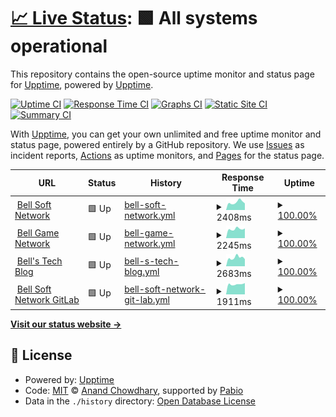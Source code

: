 # [📈 Live Status](https://upptime.github.io/upptime): <!--live status--> **🟩 All systems operational**

This repository contains the open-source uptime monitor and status page for [Upptime](https://upptime.js.org), powered by [Upptime](https://github.com/upptime/upptime).

[![Uptime CI](https://github.com/DragonString/bsn-uptime/workflows/Uptime%20CI/badge.svg)](https://github.com/DragonString/bsn-uptime/actions?query=workflow%3A%22Uptime+CI%22)
[![Response Time CI](https://github.com/DragonString/bsn-uptime/workflows/Response%20Time%20CI/badge.svg)](https://github.com/DragonString/bsn-uptime/actions?query=workflow%3A%22Response+Time+CI%22)
[![Graphs CI](https://github.com/DragonString/bsn-uptime/workflows/Graphs%20CI/badge.svg)](https://github.com/DragonString/bsn-uptime/actions?query=workflow%3A%22Graphs+CI%22)
[![Static Site CI](https://github.com/DragonString/bsn-uptime/workflows/Static%20Site%20CI/badge.svg)](https://github.com/DragonString/bsn-uptime/actions?query=workflow%3A%22Static+Site+CI%22)
[![Summary CI](https://github.com/DragonString/bsn-uptime/workflows/Summary%20CI/badge.svg)](https://github.com/DragonString/bsn-uptime/actions?query=workflow%3A%22Summary+CI%22)

With [Upptime](https://upptime.js.org), you can get your own unlimited and free uptime monitor and status page, powered entirely by a GitHub repository. We use [Issues](https://github.com/upptime/upptime/issues) as incident reports, [Actions](https://github.com/DragonString/bsn-uptime/actions) as uptime monitors, and [Pages](https://upptime.github.io/upptime) for the status page.

<!--start: status pages-->
<!-- This summary is generated by Upptime (https://github.com/upptime/upptime) -->
<!-- Do not edit this manually, your changes will be overwritten -->
<!-- prettier-ignore -->
| URL | Status | History | Response Time | Uptime |
| --- | ------ | ------- | ------------- | ------ |
| <img alt="" src="https://icons.duckduckgo.com/ip3/www.bellsoft.net.ico" height="13"> [Bell Soft Network](https://www.bellsoft.net) | 🟩 Up | [bell-soft-network.yml](https://github.com/DragonString/bsn-uptime/commits/HEAD/history/bell-soft-network.yml) | <details><summary><img alt="Response time graph" src="./graphs/bell-soft-network/response-time-week.png" height="20"> 2408ms</summary><br><a href="https://status.bellsoft.net/history/bell-soft-network"><img alt="Response time 2366" src="https://img.shields.io/endpoint?url=https%3A%2F%2Fraw.githubusercontent.com%2FDragonString%2Fbsn-uptime%2FHEAD%2Fapi%2Fbell-soft-network%2Fresponse-time.json"></a><br><a href="https://status.bellsoft.net/history/bell-soft-network"><img alt="24-hour response time 2175" src="https://img.shields.io/endpoint?url=https%3A%2F%2Fraw.githubusercontent.com%2FDragonString%2Fbsn-uptime%2FHEAD%2Fapi%2Fbell-soft-network%2Fresponse-time-day.json"></a><br><a href="https://status.bellsoft.net/history/bell-soft-network"><img alt="7-day response time 2408" src="https://img.shields.io/endpoint?url=https%3A%2F%2Fraw.githubusercontent.com%2FDragonString%2Fbsn-uptime%2FHEAD%2Fapi%2Fbell-soft-network%2Fresponse-time-week.json"></a><br><a href="https://status.bellsoft.net/history/bell-soft-network"><img alt="30-day response time 2239" src="https://img.shields.io/endpoint?url=https%3A%2F%2Fraw.githubusercontent.com%2FDragonString%2Fbsn-uptime%2FHEAD%2Fapi%2Fbell-soft-network%2Fresponse-time-month.json"></a><br><a href="https://status.bellsoft.net/history/bell-soft-network"><img alt="1-year response time 2366" src="https://img.shields.io/endpoint?url=https%3A%2F%2Fraw.githubusercontent.com%2FDragonString%2Fbsn-uptime%2FHEAD%2Fapi%2Fbell-soft-network%2Fresponse-time-year.json"></a></details> | <details><summary><a href="https://status.bellsoft.net/history/bell-soft-network">100.00%</a></summary><a href="https://status.bellsoft.net/history/bell-soft-network"><img alt="All-time uptime 99.59%" src="https://img.shields.io/endpoint?url=https%3A%2F%2Fraw.githubusercontent.com%2FDragonString%2Fbsn-uptime%2FHEAD%2Fapi%2Fbell-soft-network%2Fuptime.json"></a><br><a href="https://status.bellsoft.net/history/bell-soft-network"><img alt="24-hour uptime 100.00%" src="https://img.shields.io/endpoint?url=https%3A%2F%2Fraw.githubusercontent.com%2FDragonString%2Fbsn-uptime%2FHEAD%2Fapi%2Fbell-soft-network%2Fuptime-day.json"></a><br><a href="https://status.bellsoft.net/history/bell-soft-network"><img alt="7-day uptime 100.00%" src="https://img.shields.io/endpoint?url=https%3A%2F%2Fraw.githubusercontent.com%2FDragonString%2Fbsn-uptime%2FHEAD%2Fapi%2Fbell-soft-network%2Fuptime-week.json"></a><br><a href="https://status.bellsoft.net/history/bell-soft-network"><img alt="30-day uptime 99.87%" src="https://img.shields.io/endpoint?url=https%3A%2F%2Fraw.githubusercontent.com%2FDragonString%2Fbsn-uptime%2FHEAD%2Fapi%2Fbell-soft-network%2Fuptime-month.json"></a><br><a href="https://status.bellsoft.net/history/bell-soft-network"><img alt="1-year uptime 99.59%" src="https://img.shields.io/endpoint?url=https%3A%2F%2Fraw.githubusercontent.com%2FDragonString%2Fbsn-uptime%2FHEAD%2Fapi%2Fbell-soft-network%2Fuptime-year.json"></a></details>
| <img alt="" src="https://icons.duckduckgo.com/ip3/game.bellsoft.net.ico" height="13"> [Bell Game Network](https://game.bellsoft.net) | 🟩 Up | [bell-game-network.yml](https://github.com/DragonString/bsn-uptime/commits/HEAD/history/bell-game-network.yml) | <details><summary><img alt="Response time graph" src="./graphs/bell-game-network/response-time-week.png" height="20"> 2245ms</summary><br><a href="https://status.bellsoft.net/history/bell-game-network"><img alt="Response time 2567" src="https://img.shields.io/endpoint?url=https%3A%2F%2Fraw.githubusercontent.com%2FDragonString%2Fbsn-uptime%2FHEAD%2Fapi%2Fbell-game-network%2Fresponse-time.json"></a><br><a href="https://status.bellsoft.net/history/bell-game-network"><img alt="24-hour response time 2761" src="https://img.shields.io/endpoint?url=https%3A%2F%2Fraw.githubusercontent.com%2FDragonString%2Fbsn-uptime%2FHEAD%2Fapi%2Fbell-game-network%2Fresponse-time-day.json"></a><br><a href="https://status.bellsoft.net/history/bell-game-network"><img alt="7-day response time 2245" src="https://img.shields.io/endpoint?url=https%3A%2F%2Fraw.githubusercontent.com%2FDragonString%2Fbsn-uptime%2FHEAD%2Fapi%2Fbell-game-network%2Fresponse-time-week.json"></a><br><a href="https://status.bellsoft.net/history/bell-game-network"><img alt="30-day response time 2171" src="https://img.shields.io/endpoint?url=https%3A%2F%2Fraw.githubusercontent.com%2FDragonString%2Fbsn-uptime%2FHEAD%2Fapi%2Fbell-game-network%2Fresponse-time-month.json"></a><br><a href="https://status.bellsoft.net/history/bell-game-network"><img alt="1-year response time 2567" src="https://img.shields.io/endpoint?url=https%3A%2F%2Fraw.githubusercontent.com%2FDragonString%2Fbsn-uptime%2FHEAD%2Fapi%2Fbell-game-network%2Fresponse-time-year.json"></a></details> | <details><summary><a href="https://status.bellsoft.net/history/bell-game-network">100.00%</a></summary><a href="https://status.bellsoft.net/history/bell-game-network"><img alt="All-time uptime 99.42%" src="https://img.shields.io/endpoint?url=https%3A%2F%2Fraw.githubusercontent.com%2FDragonString%2Fbsn-uptime%2FHEAD%2Fapi%2Fbell-game-network%2Fuptime.json"></a><br><a href="https://status.bellsoft.net/history/bell-game-network"><img alt="24-hour uptime 100.00%" src="https://img.shields.io/endpoint?url=https%3A%2F%2Fraw.githubusercontent.com%2FDragonString%2Fbsn-uptime%2FHEAD%2Fapi%2Fbell-game-network%2Fuptime-day.json"></a><br><a href="https://status.bellsoft.net/history/bell-game-network"><img alt="7-day uptime 100.00%" src="https://img.shields.io/endpoint?url=https%3A%2F%2Fraw.githubusercontent.com%2FDragonString%2Fbsn-uptime%2FHEAD%2Fapi%2Fbell-game-network%2Fuptime-week.json"></a><br><a href="https://status.bellsoft.net/history/bell-game-network"><img alt="30-day uptime 99.87%" src="https://img.shields.io/endpoint?url=https%3A%2F%2Fraw.githubusercontent.com%2FDragonString%2Fbsn-uptime%2FHEAD%2Fapi%2Fbell-game-network%2Fuptime-month.json"></a><br><a href="https://status.bellsoft.net/history/bell-game-network"><img alt="1-year uptime 99.42%" src="https://img.shields.io/endpoint?url=https%3A%2F%2Fraw.githubusercontent.com%2FDragonString%2Fbsn-uptime%2FHEAD%2Fapi%2Fbell-game-network%2Fuptime-year.json"></a></details>
| <img alt="" src="https://icons.duckduckgo.com/ip3/tech.softbell.net.ico" height="13"> [Bell's Tech Blog](https://tech.softbell.net) | 🟩 Up | [bell-s-tech-blog.yml](https://github.com/DragonString/bsn-uptime/commits/HEAD/history/bell-s-tech-blog.yml) | <details><summary><img alt="Response time graph" src="./graphs/bell-s-tech-blog/response-time-week.png" height="20"> 2683ms</summary><br><a href="https://status.bellsoft.net/history/bell-s-tech-blog"><img alt="Response time 2429" src="https://img.shields.io/endpoint?url=https%3A%2F%2Fraw.githubusercontent.com%2FDragonString%2Fbsn-uptime%2FHEAD%2Fapi%2Fbell-s-tech-blog%2Fresponse-time.json"></a><br><a href="https://status.bellsoft.net/history/bell-s-tech-blog"><img alt="24-hour response time 2430" src="https://img.shields.io/endpoint?url=https%3A%2F%2Fraw.githubusercontent.com%2FDragonString%2Fbsn-uptime%2FHEAD%2Fapi%2Fbell-s-tech-blog%2Fresponse-time-day.json"></a><br><a href="https://status.bellsoft.net/history/bell-s-tech-blog"><img alt="7-day response time 2683" src="https://img.shields.io/endpoint?url=https%3A%2F%2Fraw.githubusercontent.com%2FDragonString%2Fbsn-uptime%2FHEAD%2Fapi%2Fbell-s-tech-blog%2Fresponse-time-week.json"></a><br><a href="https://status.bellsoft.net/history/bell-s-tech-blog"><img alt="30-day response time 2241" src="https://img.shields.io/endpoint?url=https%3A%2F%2Fraw.githubusercontent.com%2FDragonString%2Fbsn-uptime%2FHEAD%2Fapi%2Fbell-s-tech-blog%2Fresponse-time-month.json"></a><br><a href="https://status.bellsoft.net/history/bell-s-tech-blog"><img alt="1-year response time 2429" src="https://img.shields.io/endpoint?url=https%3A%2F%2Fraw.githubusercontent.com%2FDragonString%2Fbsn-uptime%2FHEAD%2Fapi%2Fbell-s-tech-blog%2Fresponse-time-year.json"></a></details> | <details><summary><a href="https://status.bellsoft.net/history/bell-s-tech-blog">100.00%</a></summary><a href="https://status.bellsoft.net/history/bell-s-tech-blog"><img alt="All-time uptime 99.43%" src="https://img.shields.io/endpoint?url=https%3A%2F%2Fraw.githubusercontent.com%2FDragonString%2Fbsn-uptime%2FHEAD%2Fapi%2Fbell-s-tech-blog%2Fuptime.json"></a><br><a href="https://status.bellsoft.net/history/bell-s-tech-blog"><img alt="24-hour uptime 100.00%" src="https://img.shields.io/endpoint?url=https%3A%2F%2Fraw.githubusercontent.com%2FDragonString%2Fbsn-uptime%2FHEAD%2Fapi%2Fbell-s-tech-blog%2Fuptime-day.json"></a><br><a href="https://status.bellsoft.net/history/bell-s-tech-blog"><img alt="7-day uptime 100.00%" src="https://img.shields.io/endpoint?url=https%3A%2F%2Fraw.githubusercontent.com%2FDragonString%2Fbsn-uptime%2FHEAD%2Fapi%2Fbell-s-tech-blog%2Fuptime-week.json"></a><br><a href="https://status.bellsoft.net/history/bell-s-tech-blog"><img alt="30-day uptime 99.95%" src="https://img.shields.io/endpoint?url=https%3A%2F%2Fraw.githubusercontent.com%2FDragonString%2Fbsn-uptime%2FHEAD%2Fapi%2Fbell-s-tech-blog%2Fuptime-month.json"></a><br><a href="https://status.bellsoft.net/history/bell-s-tech-blog"><img alt="1-year uptime 99.43%" src="https://img.shields.io/endpoint?url=https%3A%2F%2Fraw.githubusercontent.com%2FDragonString%2Fbsn-uptime%2FHEAD%2Fapi%2Fbell-s-tech-blog%2Fuptime-year.json"></a></details>
| <img alt="" src="https://icons.duckduckgo.com/ip3/gitlab.bellsoft.net.ico" height="13"> [Bell Soft Network GitLab](https://gitlab.bellsoft.net) | 🟩 Up | [bell-soft-network-git-lab.yml](https://github.com/DragonString/bsn-uptime/commits/HEAD/history/bell-soft-network-git-lab.yml) | <details><summary><img alt="Response time graph" src="./graphs/bell-soft-network-git-lab/response-time-week.png" height="20"> 1911ms</summary><br><a href="https://status.bellsoft.net/history/bell-soft-network-git-lab"><img alt="Response time 2105" src="https://img.shields.io/endpoint?url=https%3A%2F%2Fraw.githubusercontent.com%2FDragonString%2Fbsn-uptime%2FHEAD%2Fapi%2Fbell-soft-network-git-lab%2Fresponse-time.json"></a><br><a href="https://status.bellsoft.net/history/bell-soft-network-git-lab"><img alt="24-hour response time 1508" src="https://img.shields.io/endpoint?url=https%3A%2F%2Fraw.githubusercontent.com%2FDragonString%2Fbsn-uptime%2FHEAD%2Fapi%2Fbell-soft-network-git-lab%2Fresponse-time-day.json"></a><br><a href="https://status.bellsoft.net/history/bell-soft-network-git-lab"><img alt="7-day response time 1911" src="https://img.shields.io/endpoint?url=https%3A%2F%2Fraw.githubusercontent.com%2FDragonString%2Fbsn-uptime%2FHEAD%2Fapi%2Fbell-soft-network-git-lab%2Fresponse-time-week.json"></a><br><a href="https://status.bellsoft.net/history/bell-soft-network-git-lab"><img alt="30-day response time 2276" src="https://img.shields.io/endpoint?url=https%3A%2F%2Fraw.githubusercontent.com%2FDragonString%2Fbsn-uptime%2FHEAD%2Fapi%2Fbell-soft-network-git-lab%2Fresponse-time-month.json"></a><br><a href="https://status.bellsoft.net/history/bell-soft-network-git-lab"><img alt="1-year response time 2105" src="https://img.shields.io/endpoint?url=https%3A%2F%2Fraw.githubusercontent.com%2FDragonString%2Fbsn-uptime%2FHEAD%2Fapi%2Fbell-soft-network-git-lab%2Fresponse-time-year.json"></a></details> | <details><summary><a href="https://status.bellsoft.net/history/bell-soft-network-git-lab">100.00%</a></summary><a href="https://status.bellsoft.net/history/bell-soft-network-git-lab"><img alt="All-time uptime 98.41%" src="https://img.shields.io/endpoint?url=https%3A%2F%2Fraw.githubusercontent.com%2FDragonString%2Fbsn-uptime%2FHEAD%2Fapi%2Fbell-soft-network-git-lab%2Fuptime.json"></a><br><a href="https://status.bellsoft.net/history/bell-soft-network-git-lab"><img alt="24-hour uptime 100.00%" src="https://img.shields.io/endpoint?url=https%3A%2F%2Fraw.githubusercontent.com%2FDragonString%2Fbsn-uptime%2FHEAD%2Fapi%2Fbell-soft-network-git-lab%2Fuptime-day.json"></a><br><a href="https://status.bellsoft.net/history/bell-soft-network-git-lab"><img alt="7-day uptime 100.00%" src="https://img.shields.io/endpoint?url=https%3A%2F%2Fraw.githubusercontent.com%2FDragonString%2Fbsn-uptime%2FHEAD%2Fapi%2Fbell-soft-network-git-lab%2Fuptime-week.json"></a><br><a href="https://status.bellsoft.net/history/bell-soft-network-git-lab"><img alt="30-day uptime 99.92%" src="https://img.shields.io/endpoint?url=https%3A%2F%2Fraw.githubusercontent.com%2FDragonString%2Fbsn-uptime%2FHEAD%2Fapi%2Fbell-soft-network-git-lab%2Fuptime-month.json"></a><br><a href="https://status.bellsoft.net/history/bell-soft-network-git-lab"><img alt="1-year uptime 98.41%" src="https://img.shields.io/endpoint?url=https%3A%2F%2Fraw.githubusercontent.com%2FDragonString%2Fbsn-uptime%2FHEAD%2Fapi%2Fbell-soft-network-git-lab%2Fuptime-year.json"></a></details>

<!--end: status pages-->

[**Visit our status website →**](https://upptime.github.io/upptime)

## 📄 License

- Powered by: [Upptime](https://github.com/upptime/upptime)
- Code: [MIT](./LICENSE) © [Anand Chowdhary](https://anandchowdhary.com), supported by [Pabio](https://pabio.com)
- Data in the `./history` directory: [Open Database License](https://opendatacommons.org/licenses/odbl/1-0/)
